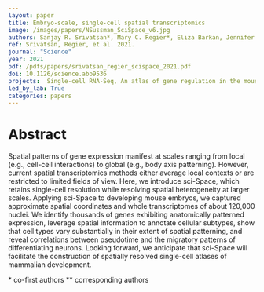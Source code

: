 ```yaml
---
layout: paper
title: Embryo-scale, single-cell spatial transcriptomics
image: /images/papers/NSussman_SciSpace_v6.jpg
authors: Sanjay R. Srivatsan*, Mary C. Regier*, Eliza Barkan, Jennifer M. Franks, Jonathan S. Packer, Parker Grosjean, Madeleine Duran, Sarah Saxton, Jon J Ladd, Malte Spielmann, Carlos Lois, Paul D. Lampe, Jay Shendure**, Kelly R. Stevens**, Cole Trapnell**
ref: Srivatsan, Regier, et al. 2021.
journal: "Science"
year: 2021
pdf: /pdfs/papers/srivatsan_regier_scispace_2021.pdf
doi: 10.1126/science.abb9536
projects:  Single-cell RNA-Seq, An atlas of gene regulation in the mouse
led_by_lab: True
categories: papers
---
```


# Abstract

Spatial patterns of gene expression manifest at scales ranging from local (e.g., cell-cell interactions) to global (e.g., body axis patterning). However, current spatial transcriptomics methods either average local contexts or are restricted to limited fields of view. Here, we introduce sci-Space, which retains single-cell resolution while resolving spatial heterogeneity at larger scales. Applying sci-Space to developing mouse embryos, we captured approximate spatial coordinates and whole transcriptomes of about 120,000 nuclei. We identify thousands of genes exhibiting anatomically patterned expression, leverage spatial information to annotate cellular subtypes, show that cell types vary substantially in their extent of spatial patterning, and reveal correlations between pseudotime and the migratory patterns of differentiating neurons. Looking forward, we anticipate that sci-Space will facilitate the construction of spatially resolved single-cell atlases of mammalian development.

\* co-first authors
\*\* corresponding authors
